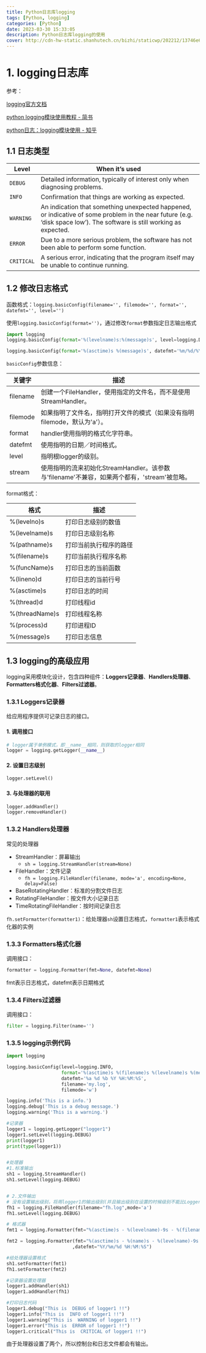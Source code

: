 ```yaml
---
title: Python日志库logging
tags: [Python, logging]
categories: [Python]
date: 2023-03-30 15:33:05
description: Python日志库logging的使用
cover: http://cdn-hw-static.shanhutech.cn/bizhi/staticwp/202212/13746e6880e009d49378a81f0dec5474--569975149.jpg
---
```


# 1. logging日志库

参考：

[logging官方文档](https://docs.python.org/3/howto/logging.html)

[python logging模块使用教程 - 简书](https://www.jianshu.com/p/feb86c06c4f4)

[python日志：logging模块使用 - 知乎](https://zhuanlan.zhihu.com/p/360306588)



## 1.1 日志类型

| Level      | When it’s used                                                                                                                                                         |
| ---------- | ---------------------------------------------------------------------------------------------------------------------------------------------------------------------- |
| `DEBUG`    | Detailed information, typically of interest only when diagnosing problems.                                                                                             |
| `INFO`     | Confirmation that things are working as expected.                                                                                                                      |
| `WARNING`  | An indication that something unexpected happened, or indicative of some problem in the near future (e.g. ‘disk space low’). The software is still working as expected. |
| `ERROR`    | Due to a more serious problem, the software has not been able to perform some function.                                                                                |
| `CRITICAL` | A serious error, indicating that the program itself may be unable to continue running.                                                                                 |




## 1.2 修改日志格式

函数格式：`logging.basicConfig(filename='', filemode='', format='', datefmt='', level='')`

使用`logging.basicConfig(format='')`，通过修改`format`参数指定日志输出格式

```Python
import logging
logging.basicConfig(format='%(levelname)s:%(message)s', level=logging.DEBUG)

logging.basicConfig(format='%(asctime)s %(message)s', datefmt='%m/%d/%Y %I:%M:%S %p')  # asctime表示详细日期

```



`basicConfig`参数信息：

| 关键字   | 描述                                                                                        |
| -------- | ------------------------------------------------------------------------------------------- |
| filename | 创建一个FileHandler，使用指定的文件名，而不是使用StreamHandler。                            |
| filemode | 如果指明了文件名，指明打开文件的模式（如果没有指明filemode，默认为'a'）。                   |
| format   | handler使用指明的格式化字符串。                                                             |
| datefmt  | 使用指明的日期／时间格式。                                                                  |
| level    | 指明根logger的级别。                                                                        |
| stream   | 使用指明的流来初始化StreamHandler。该参数与'filename'不兼容，如果两个都有，'stream'被忽略。 |




format格式：

| 格式           | 描述                   |
| -------------- | ---------------------- |
| %(levelno)s    | 打印日志级别的数值     |
| %(levelname)s  | 打印日志级别名称       |
| %(pathname)s   | 打印当前执行程序的路径 |
| %(filename)s   | 打印当前执行程序名称   |
| %(funcName)s   | 打印日志的当前函数     |
| %(lineno)d     | 打印日志的当前行号     |
| %(asctime)s    | 打印日志的时间         |
| %(thread)d     | 打印线程id             |
| %(threadName)s | 打印线程名称           |
| %(process)d    | 打印进程ID             |
| %(message)s    | 打印日志信息           |




## 1.3 logging的高级应用

logging采用模块化设计，包含四种组件：**Loggers记录器**、**Handlers处理器**、**Formatters格式化器**、**Filters过滤器**。

### 1.3.1 Loggers记录器

给应用程序提供可记录日志的接口。

#### 1. 调用接口

```Python
# logger属于单例模式，即__name__相同，则获取的logger相同
logger = logging.getLogger(__name__)
```

#### 2. 设置日志级别

```Python
logger.setLevel()
```

#### 3. 与处理器的联用

```Python
logger.addHandler()
logger.removeHandler()
```



### 1.3.2 Handlers处理器

常见的处理器

- StreamHandler：屏幕输出
    - `sh = logging.StreamHandler(stream=None)`
- FileHandler：文件记录
    - `fh = logging.FileHandler(filename, mode='a', encoding=None, delay=False)`
- BaseRotatingHandler：标准的分割文件日志
- RotatingFileHandler：按文件大小记录日志
- TimeRotatingFileHandler：按时间记录日志



`fh.setFormatter(formatter1)`：给处理器`sh`设置日志格式，`formatter1`表示格式化器的实例



### 1.3.3 Formatters格式化器

调用接口：

```Python
formatter = logging.Formatter(fmt=None, datefmt=None)
```

fmt表示日志格式，datefmt表示日期格式



### 1.3.4 Filters过滤器

调用接口：

```Python
filter = logging.Filter(name='')
```



### 1.3.5 logging示例代码

```Python
import logging

logging.basicConfig(level=logging.INFO,
                    format='%(asctime)s %(filename)s %(levelname)s %(message)s',
                    datefmt='%a %d %b %Y %H:%M:%S',
                    filename='my.log',
                    filemode='w')

logging.info('This is a info.')
logging.debug('This is a debug message.')
logging.warning('This is a warning.')

#记录器
logger1 = logging.getLogger("logger1")
logger1.setLevel(logging.DEBUG)
print(logger1)
print(type(logger1))


#处理器
#1.标准输出
sh1 = logging.StreamHandler()
sh1.setLevel(logging.DEBUG)


# 2.文件输出
# 没有设置输出级别，将用logger1的输出级别(并且输出级别在设置的时候级别不能比Logger的低!!!)，设置了就使用自己的输出级别
fh1 = logging.FileHandler(filename="fh.log",mode='a')
fh1.setLevel(logging.DEBUG)

# 格式器
fmt1 = logging.Formatter(fmt="%(asctime)s - %(levelname)-9s - %(filename)-8s : %(lineno)s line - %(message)s")

fmt2 = logging.Formatter(fmt="%(asctime)s - %(name)s - %(levelname)-9s - %(filename)-8s : %(lineno)s line - %(message)s"
                        ,datefmt="%Y/%m/%d %H:%M:%S")

#给处理器设置格式
sh1.setFormatter(fmt1)
fh1.setFormatter(fmt2)

#记录器设置处理器
logger1.addHandler(sh1)
logger1.addHandler(fh1)

#打印日志代码
logger1.debug("This is  DEBUG of logger1 !!")
logger1.info("This is  INFO of logger1 !!")
logger1.warning("This is  WARNING of logger1 !!")
logger1.error("This is  ERROR of logger1 !!")
logger1.critical("This is  CRITICAL of logger1 !!")

```

由于处理器设置了两个，所以控制台和日志文件都会有输出。

